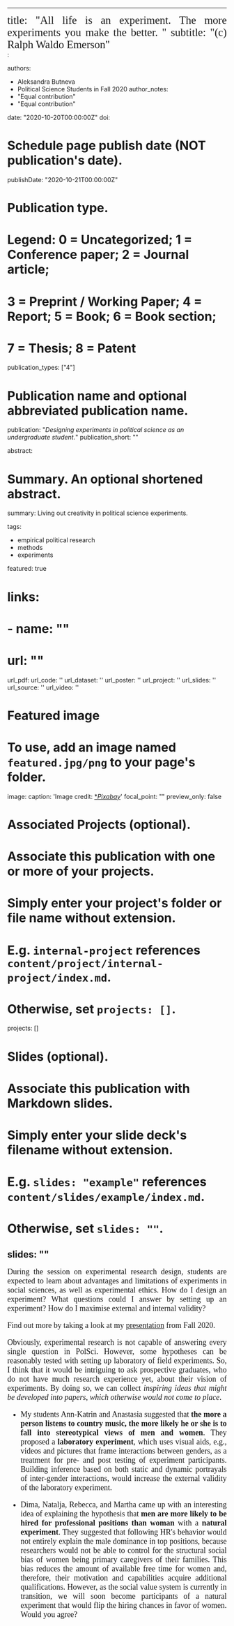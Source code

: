 
---
<div style="text-align: justify;font-family:serif;font-size:25px"> 
title: "All life is an experiment. The more experiments you make the better. "
subtitle: "(c) Ralph Waldo Emerson"
</div>:

authors:
- Aleksandra Butneva
- Political Science Students in Fall 2020
author_notes:
- "Equal contribution"
- "Equal contribution"

date: "2020-10-20T00:00:00Z"
doi: 

# Schedule page publish date (NOT publication's date).
publishDate: "2020-10-21T00:00:00Z"

# Publication type.
# Legend: 0 = Uncategorized; 1 = Conference paper; 2 = Journal article;
# 3 = Preprint / Working Paper; 4 = Report; 5 = Book; 6 = Book section;
# 7 = Thesis; 8 = Patent
publication_types: ["4"]

# Publication name and optional abbreviated publication name.
publication: "*Designing experiments in political science as an undergraduate student.*"
publication_short: ""

abstract: 

# Summary. An optional shortened abstract.
summary: Living out creativity in political science experiments. 

tags:
- empirical political research
- methods
- experiments

featured: true

# links:
# - name: ""
#   url: ""
url_pdf: 
url_code: ''
url_dataset: ''
url_poster: ''
url_project: ''
url_slides: ''
url_source: ''
url_video: ''

# Featured image
# To use, add an image named `featured.jpg/png` to your page's folder. 
image:
  caption: 'Image credit: [**Pixabay*](https://pixabay.com/de/)'
  focal_point: ""
  preview_only: false

# Associated Projects (optional).
#   Associate this publication with one or more of your projects.
#   Simply enter your project's folder or file name without extension.
#   E.g. `internal-project` references `content/project/internal-project/index.md`.
#   Otherwise, set `projects: []`.
projects: []

# Slides (optional).
#   Associate this publication with Markdown slides.
#   Simply enter your slide deck's filename without extension.
#   E.g. `slides: "example"` references `content/slides/example/index.md`.
#   Otherwise, set `slides: ""`.
slides: ""
---
<div style="text-align: justify;font-family:serif;font-size:18px;"> 
During the session on experimental research design, students are expected to learn about advantages and limitations of experiments in social sciences, as well as experimental ethics. How do I design an experiment? What questions could I answer by setting up an experiment? How do I maximise external and internal validity? 
 
 Find out more by taking a look at my [presentation](https://aleksandra-butneva.netlify.app/files/Tutorial_2.pdf) from Fall 2020. 
  
Obviously, experimental research is not capable of answering every single question in PolSci. However, some hypotheses can be reasonably tested with setting up laboratory of field experiments. So, I think that it would be intriguing to ask prospective graduates, who do not have much research experience yet, about their vision of experiments. By  doing so, we can collect *inspiring ideas that might be developed into papers, which otherwise would not come to place*.

- My students Ann-Katrin and Anastasia suggested that **the more a person listens to country music, the more likely he or she is to fall into stereotypical views of men and women**. They proposed a **laboratory experiment**, which uses visual aids, e.g., videos and pictures that frame interactions between genders,  as a treatment for pre- and post testing of experiment participants. Building inference based on both static and dynamic portrayals of inter-gender interactions, would increase the external validity of the laboratory experiment. 

- Dima, Natalja, Rebecca,  and Martha came up with an interesting idea of explaining the hypothesis that **men are more likely to be hired for professional positions than woman** with a **natural experiment**. They suggested that following  HR's behavior would not entirely explain the male dominance in top positions, because researchers would not be able to control for the structural social bias of women being primary caregivers of their families. This bias reduces the amount of available free time for women and, therefore, their motivation and capabilities acquire additional qualifications.  However, as the social value system is currently in transition, we will soon become participants of a natural experiment that would flip the hiring chances in favor of women. Would you agree?
</div>
